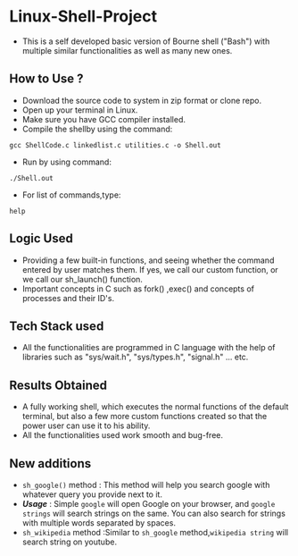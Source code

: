# Linux-Shell-Project
- This is a self developed basic version of Bourne shell ("Bash") with multiple similar functionalities as well as many new ones.

## How to Use ?
- Download the source code to system in zip format or clone repo.
- Open up your terminal in Linux.
- Make sure you have GCC compiler installed.
- Compile the shellby using the command:
```
gcc ShellCode.c linkedlist.c utilities.c -o Shell.out
```
- Run by using command:
```
./Shell.out
```
- For list of commands,type:
```
help
```

## Logic Used
- Providing a few built-in functions, and seeing whether the command entered by user matches them. If yes, we call our custom function, or we call our sh_launch() function.
- Important concepts in C such as fork() ,exec() and concepts of processes and their ID's.

## Tech Stack used
- All the functionalities are programmed in C language with the help of libraries such as "sys/wait.h", "sys/types.h", "signal.h" ... etc.

## Results Obtained
- A fully working shell, which executes the normal functions of the default terminal, but also a few more custom functions created so that the power user can use it to his ability.
- All the functionalities used work smooth and bug-free.

## New additions
- `sh_google()` method : This method will help you search google with whatever query you provide next to it.
-  ***Usage*** : Simple `google` will open Google on your browser, and `google strings` will search strings on the same. You can also search for strings with multiple words separated by spaces.
- `sh_wikipedia` method :Similar to `sh_google` method,`wikipedia string` will search string on youtube.
